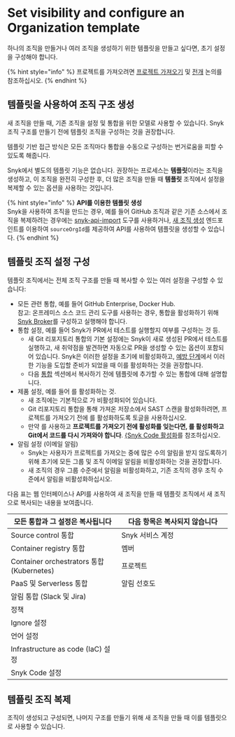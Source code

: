 # Set visibility and configure an Organization template

하나의 조직을 만들거나 여러 조직을 생성하기 위한 템플릿을 만들고 싶다면, 초기 설정을 구성해야 합니다.

{% hint style="info" %}
프로젝트를 가져오려면 [프로젝트 가져오기](../../phase-3-gain-visibility/import-projects.md) 및 [전개](../../phase-5-initial-rollout-to-team/) 논의를 참조하십시오.
{% endhint %}

## 템플릿을 사용하여 조직 구조 생성

새 조직을 만들 때, 기존 조직을 설정 및 통합을 위한 모델로 사용할 수 있습니다. Snyk 조직 구조를 만들기 전에 템플릿 조직을 구성하는 것을 권장합니다.

템플릿 기반 접근 방식은 모든 조직마다 통합을 수동으로 구성하는 번거로움을 피할 수 있도록 해줍니다.

Snyk에서 별도의 템플릿 기능은 없습니다. 권장하는 프로세스는 **템플릿**이라는 조직을 생성하고, 이 조직을 완전히 구성한 후, 더 많은 조직을 만들 때 **템플릿** 조직에서 설정을 복제할 수 있는 옵션을 사용하는 것입니다.

{% hint style="info" %}
**API를 이용한 템플릿 생성**\
Snyk을 사용하여 조직을 만드는 경우, 예를 들어 GitHub 조직과 같은 기존 소스에서 조직을 복제하려는 경우에는 [snyk-api-import](../../../../scan-with-snyk/snyk-tools/tool-snyk-api-import/) 도구를 사용하거나, [새 조직 생성](../../../../snyk-api/reference/organizations-v1.md#org) 엔드포인트를 이용하여 `sourceOrgId`를 제공하여 API를 사용하여 템플릿을 생성할 수 있습니다.
{% endhint %}

## 템플릿 조직 설정 구성

템플릿 조직에서는 전체 조직 구조를 만들 때 복사할 수 있는 여러 설정을 구성할 수 있습니다:

* 모든 관련 통합, 예를 들어 GitHub Enterprise, Docker Hub.\
  참고: 온프레미스 소스 코드 관리 도구를 사용하는 경우, 통합을 활성화하기 위해 [Snyk Broker](../../../../enterprise-setup/snyk-broker/)를 구성하고 실행해야 합니다.
* 통합 설정, 예를 들어 Snyk가 PR에서 테스트를 실행할지 여부를 구성하는 것 등.
  * 새 Git 리포지토리 통합의 기본 설정에는 Snyk이 새로 생성된 PR에서 테스트를 실행하고, 새 취약점을 발견하면 자동으로 PR을 생성할 수 있는 옵션이 포함되어 있습니다. Snyk은 이러한 설정을 초기에 비활성화하고, [예방 단계](../../phase-6-rolling-out-the-prevention-stage/)에서 이러한 기능을 도입할 준비가 되었을 때 이를 활성화하는 것을 권장합니다.
  * 다음 [통합](configure-integrations.md) 섹션에서 복사하기 전에 템플릿에 추가할 수 있는 통합에 대해 설명합니다.
* 제품 설정, 예를 들어 를 활성화하는 것.
  * 새 조직에는 기본적으로 가 비활성화되어 있습니다.
  * Git 리포지토리 통합을 통해 가져온 저장소에서 SAST 스캔을 활성화하려면, 프로젝트를 가져오기 전에 를 활성화하도록 토글을 사용하십시오.
  * 만약 를 사용하고 **프로젝트를 가져오기 전에 활성화를 잊는다면, 를 활성화하고 Git에서 코드를 다시 가져와야 합니다**. [{Snyk Code 활성화](enable-snyk-code.md)를 참조하십시오.
* 알림 설정 (이메일 알림)
  * Snyk는 사용자가 프로젝트를 가져오는 중에 많은 수의 알림을 받지 않도록하기 위해 초기에 모든 그룹 및 조직 이메일 알림을 비활성화하는 것을 권장합니다.
  * 새 조직의 경우 그룹 수준에서 알림을 비활성화하고, 기존 조직의 경우 조직 수준에서 알림을 비활성화하십시오.

다음 표는 웹 인터페이스나 API를 사용하여 새 조직을 만들 때 템플릿 조직에서 새 조직으로 복사되는 내용을 보여줍니다.

<table><thead><tr><th width="394">모든 통합과 그 설정은 복사됩니다</th><th width="466">다음 항목은 복사되지 않습니다</th></tr></thead><tbody><tr><td>Source control 통합</td><td>Snyk 서비스 계정</td></tr><tr><td>Container registry 통합</td><td>멤버</td></tr><tr><td>Container orchestrators 통합 (Kubernetes)</td><td>프로젝트</td></tr><tr><td>PaaS 및 Serverless 통합</td><td>알림 선호도</td></tr><tr><td>알림 통합 (Slack 및 Jira)</td><td></td></tr><tr><td>정책</td><td></td></tr><tr><td>Ignore 설정</td><td></td></tr><tr><td>언어 설정</td><td></td></tr><tr><td>Infrastructure as code (IaC) 설정</td><td></td></tr><tr><td>Snyk Code 설정</td><td></td></tr></tbody></table>

## 템플릿 조직 복제

조직이 생성되고 구성되면, 나머지 구조를 만들기 위해 새 조직을 만들 때 이를 템플릿으로 사용할 수 있습니다.
